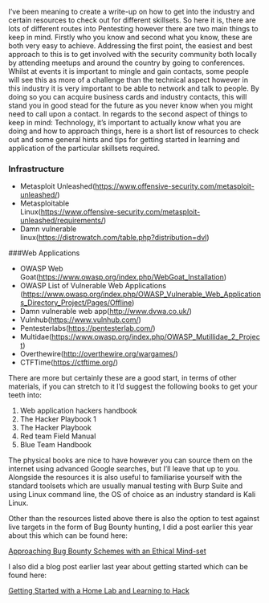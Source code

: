 I’ve been meaning to create a write-up on how to get into the industry and certain resources to check out for different skillsets. So here it is, there are lots of different routes into Pentesting however there are two main things to keep in mind. Firstly who you know and second what you know, these are both very easy to achieve. Addressing the first point, the easiest and best approach to this is to get involved with the security community both locally by attending meetups and around the country by going to conferences. Whilst at events it is important to mingle and gain contacts, some people will see this as more of a challenge than the technical aspect however in this industry it is very important to be able to network and talk to people. By doing so you can acquire business cards and industry contacts, this will stand you in good stead for the future as you never know when you might need to call upon a contact. In regards to the second aspect of things to keep in mind: Technology, it’s important to actually know what you are doing and how to approach things, here is a short list of resources to check out and some general hints and tips for getting started in learning and application of the particular skillsets required.
### Infrastructure
 - Metasploit
   Unleashed(https://www.offensive-security.com/metasploit-unleashed/)
 - Metasploitable   
   Linux(https://www.offensive-security.com/metasploit-unleashed/requirements/)
 - Damn vulnerable   
   linux(https://distrowatch.com/table.php?distribution=dvl)

###Web Applications
- OWASP Web Goat(https://www.owasp.org/index.php/WebGoat_Installation)
- OWASP List of Vulnerable Web Applications
(https://www.owasp.org/index.php/OWASP_Vulnerable_Web_Applications_Directory_Project/Pages/Offline)
- Damn vulnerable web app(http://www.dvwa.co.uk/)
- Vulnhub(https://www.vulnhub.com/)
- Pentesterlabs(https://pentesterlab.com/)
- Multidae(https://www.owasp.org/index.php/OWASP_Mutillidae_2_Project)
- Overthewire(http://overthewire.org/wargames/)
- CTFTime(https://ctftime.org/)

There are more but certainly these are a good start, in terms of other materials, if you can stretch to it I’d suggest the following books to get your teeth into:

 1. Web application hackers handbook 
 2. The Hacker Playbook 1 
 3. The Hacker Playbook  
 4. Red team Field Manual 
 5. Blue Team Handbook

The physical books are nice to have however you can source them on the internet using advanced Google searches, but I’ll leave that up to you.
Alongside the resources it is also useful to familiarise yourself with the standard toolsets which are usually manual testing with Burp Suite and using Linux command line, the OS of choice as an industry standard is Kali Linux.

Other than the resources listed above there is also the option to test against live targets in the form of Bug Bounty hunting, I did a post earlier this year about this which can be found here:

[Approaching Bug Bounty Schemes with an Ethical Mind-set](https://www.zerosec.co.uk/blog/write-ups/ethicalbounties/)

I also did a blog post earlier last year about getting started which can be found here:

[Getting Started with a Home Lab and Learning to Hack](https://www.zerosec.co.uk/blog/about/hackingstarted/)
